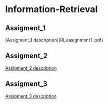 # Information-Retrieval

## Assigment_1

[Assigment_1 description](RI_assignment1 .pdf)

## Assigment_2

[Assigment_2 description](RI_assignment2.pdf)


## Assigment_3

[Assigment_3 description](RI_assignment3.pdf)

